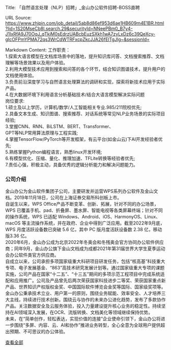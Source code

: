 Title: 「自然语言处理（NLP）招聘」_金山办公软件招聘-BOSS直聘

URL Source: https://www.zhipin.com/job_detail/5ab8d86ef953d6ae1HB609m4E1BR.html?lid=1S20MseCb8l.search.29&securityId=NNeePBm0_B7y4-J1IxRfA9J70OqJ_qTkjM0sEdrzUABcbEuzSXkh1wA7zyLxDz6c39QeXcy-gIcOFPmYPMA72qs3WrCdWTRFxcpZkcJJA26fElTgJIg~&sessionId=

Markdown Content:
工作职责：  
1.探索大语言模型在文档库场景中的落地，提升知识库问答、文档搜索推荐、文档理解等场景效果以及用户体验。  
2.利用大模型技术应用到搜索和问答的各个环节，结合知识图谱技术，提升用户的文档使用体验。  
3.负责前沿深度学习与自然语言处理算法的调研和实现，探索将新技术应用于实际产品。  
4.在大数据环境下利用语言分析基础技术/结合大语言模型解决实际问题  
岗位要求:  
1.硕士及以上学历，计算机/数学/人工智能相关专业.985/211院校优先;  
2.具备文本生成、知识图谱、搜索推荐、对话系统等常见NLP业务场景的实际项目经验;  
3.堂握CNN、RNN、BiLSTM、BERT、Transformer、  
GPT等NLP常用算法原理与工程实践;  
4.掌握TensorFlow/PyTorch等开发框架，有云平台(如金山云)下AI开发经验者优先;  
5.熟练掌握Python编程语言，熟悉linux开发环境;  
6.有模型优化、压缩、量化、推理加速、TFLite转换等经验者优先;  
7.责任心强，积极主动，具备优秀的逻辑分析能力和解决问题能力。

### 公司介绍

金山办公为金山软件集团子公司，主要研发并运营WPS系列办公软件及金山文档。2019年11月18日，公司在上海证券交易所科创板上市。  
自诞生以来，WPS Office产品不断变革、创新、拓展，针对不同的办公场景，WPS 已覆盖手机、pad、折叠屏、墨水屏、智能电视等各类屏幕终端；针对不同的操作系统，WPS 已适配 Windows、Android、iOS、HarmonyOS、Linux、macOS 等主流操作系统，并在政府、企业中得到广泛应用。截至2022年9月底，WPS 月度活跃设备数已突破 5.6 亿，其中 PC 版月度活跃设备数 2.38 亿，移动版3.36 亿。  
2020年6月，金山办公成为北京2022年冬奥会和冬残奥会官方协同办公软件供应商；同年9月，金山办公旗下金山文档成为成都2021年第31届世界大学生夏季运动会办公软件类官方供应商。  
自成立以来，公司承担多项国家级重大科研项目研发任务，包括“核高基”科技重大专项、电子发展基金、“863”高技术研究发展计划等。通过国家级重大专项的课题实施，公司产品在国家“十二五”、“十三五”期间的多项示范工程项目中完成系统适配和应用推广。公司及产品曾先后两次荣获国家科技进步二等奖、荣获国家重点新产品、世界知识产权版权金奖、中国国际软件博览会金奖等国际、国家级奖项等。  
金山办公秉承技术立业、用户第一的原则，围绕业务赋能、效率安全、人才培养三大主线，持续进行技术创新。围绕云与协作的未来办公进化趋势，发布了多款协作产品。关注数据安全及云服务体验，投入力量建设提升核心业务的稳定性。持续坚持在AI领域深入发展，在OCR、流版转换、文档美化等领域继续保持优势。  
未来，在“简单创作，轻松表达，实现价值的连接”企业使命引领下，金山办公将进一步围绕“多屏、内容、云、AI和协作”推进业务转型，全心全意为全球用户提供超出预期、不可思议的办公体验。

[查看全部](https://www.zhipin.com/gongsi/ccf268c87b8870031HF429i6GFQ~.html)

